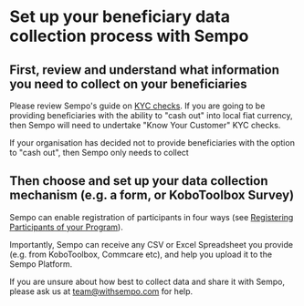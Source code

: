 # Set up your beneficiary data collection process with Sempo

## First, r**eview and understand what information you need to collect on your beneficiaries**

Please review Sempo's guide on [KYC checks](../../policies-and-security/compliance-aml-ctf/kyc.md). If you are going to be providing beneficiaries with the ability to "cash out" into local fiat currency, then Sempo will need to undertake "Know Your Customer" KYC checks.

If your organisation has decided not to provide beneficiaries with the option to "cash out", then Sempo only needs to collect  

## Then choose and set up your data collection mechanism \(e.g. a form, or KoboToolbox Survey\) 

Sempo can enable registration of participants in four ways \(see [Registering Participants of your Program](../how-to-register-participants.md)\).

Importantly, Sempo can receive any CSV or Excel Spreadsheet you provide \(e.g. from KoboToolbox, Commcare etc\), and help you upload it to the Sempo Platform.

If you are unsure about how best to collect data and share it with Sempo, please ask us at [team@withsempo.com](mailto:team@withsempo.com) for help. 




